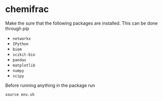# chemifrac

Make the sure that the following packages are installed.  This can be done through pip
- `networkx`
- `IPython`
- `biom`
- `scikit-bio`
- `pandas`
- `matplotlib`
- `numpy`
- `scipy`

Before running anything in the package run

`source env.sh`
